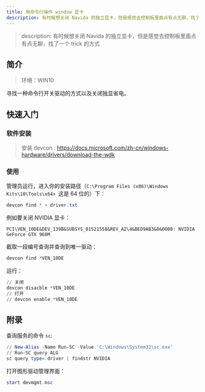 ```yaml
---
title: 用命令行操作 window 显卡
description: 有时候想关闭 Navida 的独立显卡，但是感觉去控制板里面点有点无聊，找了一个 trick 的方式
---
```


> description: 有时候想关闭 Navida 的独立显卡，但是感觉去控制板里面点有点无聊，找了一个 trick 的方式

## 简介

> 环境：WIN10

寻找一种命令行开关驱动的方式以及关闭独显省电。

## 快速入门

### 软件安装

> 安装 devcon :
https://docs.microsoft.com/zh-cn/windows-hardware/drivers/download-the-wdk

### 使用

管理员运行，进入你的安装路径（`C:\Program Files (x86)\Windows Kits\10\Tools\x64>
`这是 64 位的）下：

```powershell
devcon find * > driver.txt
```

例如要关闭 NVIDIA 显卡：

`PCI\VEN_10DE&DEV_139B&SUBSYS_01521558&REV_A2\4&BED9AB3&0&0008: NVIDIA GeForce GTX 960M
`

截取一段编号查询并查询到唯一驱动：

```powershell
devcon find *VEN_10DE
```

运行：

```powershell
// 关闭
devcon disacble *VEN_10DE
// 打开
// devcon enable *VEN_10DE
```

## 附录

查询服务的命令 `sc`:

```powershell
// New-Alias -Name Run-SC -Value 'C:\Windows\System32\sc.exe'
// Run-SC query ALG
sc query type= driver | findstr NVIDIA
```

打开图形驱动管理界面：

```powershell
start devmgmt.msc
```
